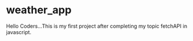 # weather_app
Hello Coders...This is my first project after completing my topic fetchAPI in javascript.
